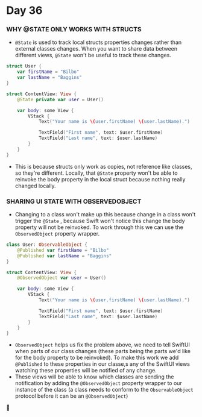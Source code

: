 # Day 36

### WHY @STATE ONLY WORKS WITH STRUCTS
- `@State` is used to track local structs properties changes rather than external classes changes. When you want to share data between different views, `@State` won't be useful to track these changes.  
```swift
struct User {
    var firstName = "Bilbo"
    var lastName = "Baggins"
}

struct ContentView: View {
    @State private var user = User()

    var body: some View {
        VStack {
            Text("Your name is \(user.firstName) \(user.lastName).")

            TextField("First name", text: $user.firstName)
            TextField("Last name", text: $user.lastName)
        }
    }
}
```
-  This is because structs only work as copies, not reference like classes, so they're different. Locally, that `@State` property won't be able to reinvoke the body property in the local struct because nothing really changed locally. 

### SHARING UI STATE WITH OBSERVEDOBJECT

- Changing to a class won't make up this because change in a class won't trigger the  `@State` , because Swift won't notice this change the body property will not be reinvoked. To work through this we can use the `ObservedObject` property wrapper.
```swift
class User: ObservableObject {
    @Published var firstName = "Bilbo"
    @Published var lastName = "Baggins"
}

struct ContentView: View {
    @ObservedObject var user = User()

    var body: some View {
        VStack {
            Text("Your name is \(user.firstName) \(user.lastName).")

            TextField("First name", text: $user.firstName)
            TextField("Last name", text: $user.lastName)
        }
    }
}
```
- `ObservedObject` helps us fix the problem above, we need to tell SwiftUI when parts of our class changes (these parts being the parts we'd like for the body property to be reinvoked). To make this work we add `@Published` to these properties in our classe,s any of the SwiftUI views watching these properties will be notified of any change.
- These views will be able to know which classes are sending the notification by adding the `@ObservedObject` property wrapper to our instance of the class (a class needs to conform to the `ObservableObject` protocol before it can be an  `@ObservedObject`)

:grapes:
